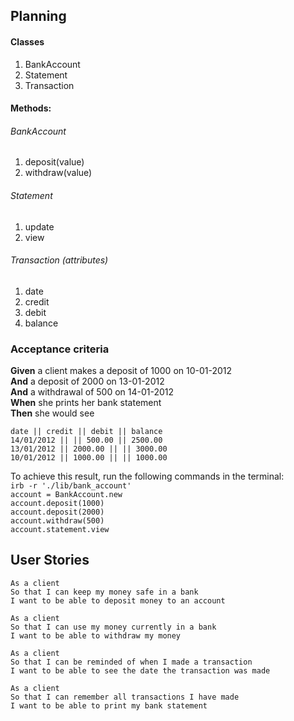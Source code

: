 ## Planning 

#### Classes 
1. BankAccount
2. Statement
3. Transaction

#### Methods: 

###### BankAccount
1. deposit(value)
2. withdraw(value)

###### Statement
1. update
2. view

###### Transaction (attributes)
1. date
2. credit
3. debit
4. balance

### Acceptance criteria

**Given** a client makes a deposit of 1000 on 10-01-2012  
**And** a deposit of 2000 on 13-01-2012  
**And** a withdrawal of 500 on 14-01-2012  
**When** she prints her bank statement  
**Then** she would see

```
date || credit || debit || balance
14/01/2012 || || 500.00 || 2500.00
13/01/2012 || 2000.00 || || 3000.00
10/01/2012 || 1000.00 || || 1000.00
```

To achieve this result, run the following commands in the terminal:  
`irb -r './lib/bank_account'`  
`account = BankAccount.new`  
`account.deposit(1000)`  
`account.deposit(2000)`  
`account.withdraw(500)`  
`account.statement.view`

## User Stories
```
As a client
So that I can keep my money safe in a bank
I want to be able to deposit money to an account
```

```
As a client
So that I can use my money currently in a bank
I want to be able to withdraw my money
```

```
As a client
So that I can be reminded of when I made a transaction
I want to be able to see the date the transaction was made
```

```
As a client
So that I can remember all transactions I have made
I want to be able to print my bank statement
```